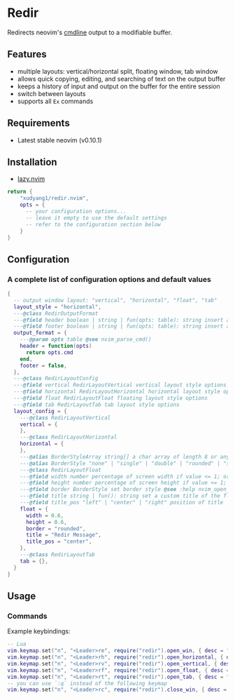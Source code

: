 <!-- markdownlint-disable MD013 -->

# Redir

Redirects neovim's [cmdline](https://neovim.io/doc/user/cmdline.html) output to a modifiable buffer.

## Features

- multiple layouts: vertical/horizontal split, floating window, tab window
- allows quick copying, editing, and searching of text on the output buffer
- keeps a history of input and output on the buffer for the entire session
- switch between layouts
- supports all `Ex` commands

## Requirements

- Latest stable neovim (v0.10.1)

## Installation

- [lazy.nvim](https://github.com/folke/lazy.nvim)

```lua
return {
    "xudyang1/redir.nvim",
    opts = {
      -- your configuration options...
      -- leave it empty to use the default settings
      -- refer to the configuration section below
    }
}
```

## Configuration

### A complete list of configuration options and default values

```lua
{
  -- output window layout: "vertical", "horizontal", "float", "tab"
  layout_style = "horizontal",
  ---@class RedirOutputFormat
  ---@field header boolean | string | fun(opts: table): string insert a header before each output body
  ---@field footer boolean | string | fun(opts: table): string insert a footer after each output body
  output_format = {
    ---@param opts table @see nvim_parse_cmd()
    header = function(opts)
      return opts.cmd
    end,
    footer = false,
  },
  ---@class RedirLayoutConfig
  ---@field vertical RedirLayoutVertical vertical layout style options
  ---@field horizontal RedirLayoutHorizontal horizontal layout style options
  ---@field float RedirLayoutFloat floating layout style options
  ---@field tab RedirLayoutTab tab layout style options
  layout_config = {
    ---@class RedirLayoutVertical
    vertical = {
    },
    ---@class RedirLayoutHorizontal
    horizontal = {
    },
    ---@alias BorderStyleArray string[] a char array of length 8 or any divisor of 8 @see |nvim_open_win()|
    ---@alias BorderStyle "none" | "single" | "double" | "rounded" | "solid" | "shadow" | BorderStyleArray
    ---@class RedirLayoutFloat
    ---@field width number percentage of screen width if value <= 1; or, number of columns if width > 1
    ---@field height number percentage of screen height if value <= 1; or, number of lines if height > 1
    ---@field border BorderStyle set border style @see :help nvim_open_win() for detail
    ---@field title string | fun(): string set a custom title of the floating window
    ---@field title_pos "left" | "center" | "right" position of title
    float = {
      width = 0.6,
      height = 0.6,
      border = "rounded",
      title = "Redir Message",
      title_pos = "center",
    },
    ---@class RedirLayoutTab
    tab = {},
  }
}
```

## Usage

### Commands

Example keybindings:

```lua
-- Lua
vim.keymap.set("n", "<Leader>re", require("redir").open_win, { desc = "Redir: open win"})
vim.keymap.set("n", "<Leader>rh", require("redir").open_horizontal, { desc = "Redir: open horizontal"})
vim.keymap.set("n", "<Leader>rv", require("redir").open_vertical, { desc = "Redir: open vertical"})
vim.keymap.set("n", "<Leader>rf", require("redir").open_float, { desc = "Redir: open float"})
vim.keymap.set("n", "<Leader>rt", require("redir").open_tab, { desc = "Redir: open tab"})
-- you can use `:q` instead of the following keymap
vim.keymap.set("n", "<Leader>rc", require("redir").close_win, { desc = "Redir: close win"})
```
